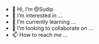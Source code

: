 - 👋 Hi, I’m @Sudip
- 👀 I’m interested in ...
- 🌱 I’m currently learning ...
- 💞️ I’m looking to collaborate on ...
- 📫 How to reach me ...

<!---
Aropn/Aropn is a ✨ special ✨ repository because its `README.md` (this file) appears on your GitHub profile.
You can click the Preview link to take a look at your changes.
--->
